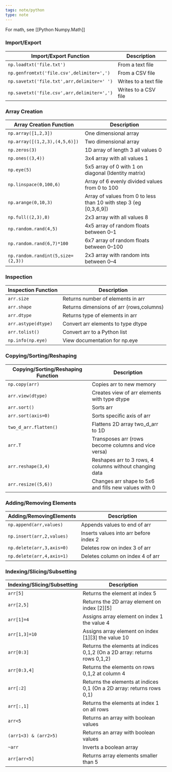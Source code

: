 ```yaml
---
tags: note/python
type: note
---
```

For math, see [[Python Numpy.Math]]
### Import/Export

| Import/Export Function                            | Description           |
| ------------------------------------------ | --------------------- |
| `np.loadtxt('file.txt')`                   | From a text file      |
| `np.genfromtxt('file.csv',delimiter=',')`  | From a CSV file       |
| `np.savetxt('file.txt',arr,delimiter=' ')` | Writes to a text file |
| `np.savetxt('file.csv',arr,delimiter=',')` | Writes to a CSV file  |

### Array Creation


| Array Creation Function           | Description                                                                  |
| --------------------------------- | ----------------------------------------------------------------- |
| `np.array([1,2,3])`               | One dimensional array                                             |
| `np.array([(1,2,3),(4,5,6)])`     | Two dimensional array                                             |
| `np.zeros(3)`                     | 1D array of length 3 all values 0                                 |
| `np.ones((3,4))`                  | 3x4 array with all values 1                                       |
| `np.eye(5)`                       | 5x5 array of 0 with 1 on diagonal (Identity matrix)               |
| `np.linspace(0,100,6)`            | Array of 6 evenly divided values from 0 to 100                    |
| `np.arange(0,10,3)`               | Array of values from 0 to less than 10 with step 3 (eg [0,3,6,9]) |
| `np.full((2,3),8)`                | 2x3 array with all values 8                                       |
| `np.random.rand(4,5)`             | 4x5 array of random floats between 0–1                            |
| `np.random.rand(6,7)*100`         | 6x7 array of random floats between 0–100                          |
| `np.random.randint(5,size=(2,3))` | 2x3 array with random ints between 0–4                            |


### Inspection

| Inspection Function | Description                                         |
| ------------------- | ---------------------------------------- |
| `arr.size`          | Returns number of elements in arr        |
| `arr.shape`         | Returns dimensions of arr (rows,columns) |
| `arr.dtype`         | Returns type of elements in arr          |
| `arr.astype(dtype)` | Convert arr elements to type dtype       |
| `arr.tolist()`      | Convert arr to a Python list             |
| `np.info(np.eye)`   | View documentation for np.eye            |

### Copying/Sorting/Reshaping
| Copying/Sorting/Reshaping Function | Description                                                        |
| ---------------------------------- | ------------------------------------------------------- |
| `np.copy(arr)`                     | Copies arr to new memory                                |
| `arr.view(dtype)`                  | Creates view of arr elements with type dtype            |
| `arr.sort()`                       | Sorts arr                                               |
| `arr.sort(axis=0)`                 | Sorts specific axis of arr                              |
| `two_d_arr.flatten()`              | Flattens 2D array two_d_arr to 1D                       |
| `arr.T`                            | Transposes arr (rows become columns and vice versa)     |
| `arr.reshape(3,4)`                 | Reshapes arr to 3 rows, 4 columns without changing data |
| `arr.resize((5,6))`                | Changes arr shape to 5x6 and fills new values with 0    |

### Adding/Removing Elements

| Adding/RemovingElements   | Description                            |
| ------------------------- | -------------------------------------- |
| `np.append(arr,values)`   | Appends values to end of arr           |
| `np.insert(arr,2,values)` | Inserts values into arr before index 2 |
| `np.delete(arr,3,axis=0)` | Deletes row on index 3 of arr          |
| `np.delete(arr,4,axis=1)` | Deletes column on index 4 of arr       |

### Indexing/Slicing/Subsetting

| Indexing/Slicing/Subsetting | Description                                                                          |
| --------------------------- | ------------------------------------------------------------------------- |
| `arr[5]`                    | Returns the element at index 5                                            |
| `arr[2,5]`                  | Returns the 2D array element on index [2][5]                              |
| `arr[1]=4`                  | Assigns array element on index 1 the value 4                              |
| `arr[1,3]=10`               | Assigns array element on index [1][3] the value 10                        |
| `arr[0:3]`                  | Returns the elements at indices 0,1,2 (On a 2D array: returns rows 0,1,2) |
| `arr[0:3,4]`                | Returns the elements on rows 0,1,2 at column 4                            |
| `arr[:2]`                   | Returns the elements at indices 0,1 (On a 2D array: returns rows 0,1)     |
| `arr[:,1]`                  | Returns the elements at index 1 on all rows                               |
| `arr<5`                     | Returns an array with boolean values                                      |
| `(arr1<3) & (arr2>5)`       | Returns an array with boolean values                                      |
| `~arr`                      | Inverts a boolean array                                                   |
| `arr[arr<5]`                | Returns array elements smaller than 5                                     |









